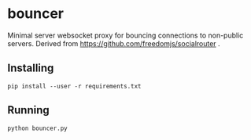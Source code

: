 bouncer
============

Minimal server websocket proxy for bouncing connections to non-public servers.
Derived from https://github.com/freedomjs/socialrouter .

Installing
------------

    pip install --user -r requirements.txt


Running
-------------

    python bouncer.py
